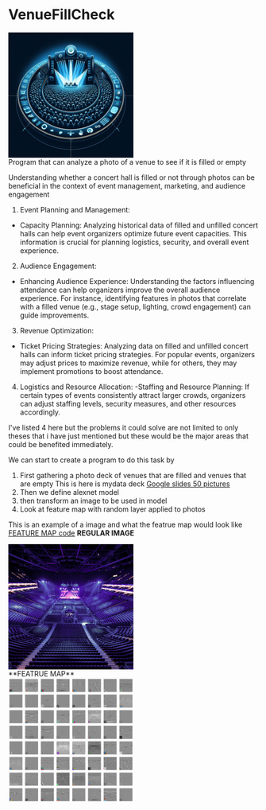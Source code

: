 # VenueFillCheck
 <img src="project_logo.jpg" alt="" style="display: block; width: 50%; height:50%; object-fit: cover;" />
Program that can analyze a photo of a venue to see if it is filled or empty

Understanding whether a concert hall is filled or not through photos can be beneficial in the context of event management, marketing, and audience engagement

1. Event Planning and Management:
 - Capacity Planning: Analyzing historical data of filled and unfilled concert halls can help event organizers optimize future event capacities. This information is crucial for planning logistics, security, and overall event experience.
2. Audience Engagement:
 - Enhancing Audience Experience: Understanding the factors influencing attendance can help organizers improve the overall audience experience. For instance, identifying features in photos that correlate with a filled venue (e.g., stage setup, lighting, crowd engagement) can guide improvements.
3. Revenue Optimization:
 - Ticket Pricing Strategies: Analyzing data on filled and unfilled concert halls can inform ticket pricing strategies. For popular events, organizers may adjust prices to maximize revenue, while for others, they may implement promotions to boost attendance.
4. Logistics and Resource Allocation:
 -Staffing and Resource Planning: If certain types of events consistently attract larger crowds, organizers can adjust staffing levels, security measures, and other resources accordingly.

I've listed 4 here but the problems it could solve are not limited to only theses that i have just mentioned but these would be the major areas that could be benefited immediately.

We can start to create a program to do this task by 
1.  First gathering a photo deck of venues that are filled and venues that are empty 
    This is here is mydata deck 
[Google slides 50 pictures](https://docs.google.com/presentation/u/0/d/1trhebZ4PCf9QhRP3bUlqgMEetYf8O9wwuYlEbyyFDxs/edit)
2. Then we define alexnet model
3. then transform an image to be used in model
4. Look at feature map with random layer applied to photos 


This is an example of a image and what the featrue map would look like 
[FEATURE MAP code](https://colab.research.google.com/drive/1gpZ1TR_lGdYBoWXwzSdV9Zz9BcRQJ5yO?usp=sharing) 
**REGULAR IMAGE**

 <img src="concert_venue_empty.jpg" alt="" style="display: block; width: 50%; height:50%; object-fit: cover;" /> 
**FEATRUE MAP** <img src="featrue_map.png" alt="" style="display: block; width: 50%; height:50%; object-fit: cover;" />

 

